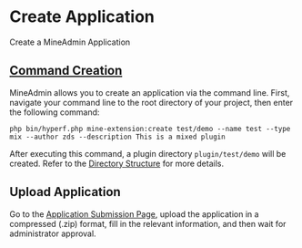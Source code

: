 # Create Application

Create a MineAdmin Application

## [Command Creation](./command.md#create-a-plugin)

MineAdmin allows you to create an application via the command line. First, navigate your command line to the root directory of your project, then enter the following command:

```shell
php bin/hyperf.php mine-extension:create test/demo --name test --type mix --author zds --description This is a mixed plugin
```

After executing this command, a plugin directory `plugin/test/demo` will be created. Refer to the [Directory Structure](./structure.md) for more details.

## Upload Application

Go to the [Application Submission Page](https://www.mineadmin.com/member/createApp), upload the application in a compressed (.zip) format, fill in the relevant information, and then wait for administrator approval.